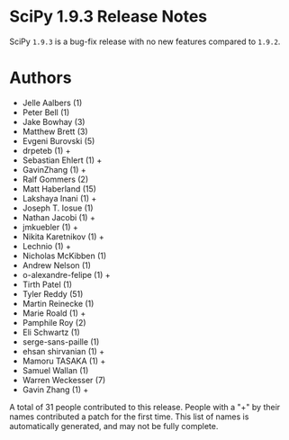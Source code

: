 SciPy 1.9.3 Release Notes
=====================

SciPy `1.9.3` is a bug-fix release with no new features
compared to `1.9.2`.

Authors
=======

* Jelle Aalbers (1)
* Peter Bell (1)
* Jake Bowhay (3)
* Matthew Brett (3)
* Evgeni Burovski (5)
* drpeteb (1) +
* Sebastian Ehlert (1) +
* GavinZhang (1) +
* Ralf Gommers (2)
* Matt Haberland (15)
* Lakshaya Inani (1) +
* Joseph T. Iosue (1)
* Nathan Jacobi (1) +
* jmkuebler (1) +
* Nikita Karetnikov (1) +
* Lechnio (1) +
* Nicholas McKibben (1)
* Andrew Nelson (1)
* o-alexandre-felipe (1) +
* Tirth Patel (1)
* Tyler Reddy (51)
* Martin Reinecke (1)
* Marie Roald (1) +
* Pamphile Roy (2)
* Eli Schwartz (1)
* serge-sans-paille (1)
* ehsan shirvanian (1) +
* Mamoru TASAKA (1) +
* Samuel Wallan (1)
* Warren Weckesser (7)
* Gavin Zhang (1) +

A total of 31 people contributed to this release.
People with a "+" by their names contributed a patch for the first time.
This list of names is automatically generated, and may not be fully complete.